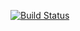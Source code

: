 [![Build Status](https://travis-ci.org/ilinoa/mylearning.svg?branch=master)](https://travis-ci.org/ilinoa/mylearning)
